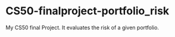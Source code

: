 # CS50-finalproject-portfolio_risk
My CS50 final Project. It evaluates the risk of a given portfolio. 

